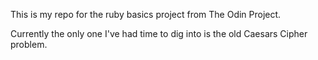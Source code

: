 This is my repo for the ruby basics project from The Odin Project.

Currently the only one I've had time to dig into is the old Caesars Cipher problem.
